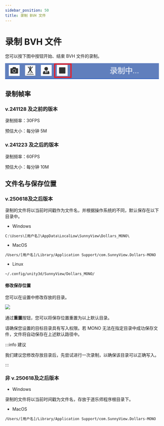 ```yaml
---
sidebar_position: 50
title: 录制 BVH 文件
---
```


# 录制 BVH 文件

您可以按下图中按钮开始、结束 BVH 文件的录制。

![](../img/FgjblB_4YUSJS3mHz8dvVCR03oJ-.png)

## 录制帧率

### v.241128 及之前的版本

录制频率：30FPS

预估大小：每分钟 5M

### v.241223 及之后的版本

录制频率：60FPS

预估大小：每分钟 10M

## 文件名与保存位置

### v.250618及之后版本

录制的文件将以当前时间戳作为文件名，并根据操作系统的不同，默认保存在以下目录中。

- Windows

```C:\Users\[用户名]\AppData\LocalLow\SunnyView\Dollars_MONO\```

- MacOS

```/Users/[用户名]/Library/Application Support/com.SunnyView.Dollars-MONO```

- Linux

```~/.config/unity3d/SunnyView/Dollars_MONO/```

#### 修改保存位置

您可以在设置中修改存放的目录。

![](../img/2025_06_19_16_55_59-Dollars_MONO.jpg)

通过**重置**按钮，您可以将保存位置重置为以上默认目录。

请确保您设置的目标目录具有写入权限。若 MONO 无法在指定目录中成功保存文件，文件将自动保存在上述默认路径中。

:::info 建议

我们建议您修改存放目录后，先尝试进行一次录制，以确保该目录可以正确写入。

:::

### 非 v.250618及之后版本

- Windows

录制的文件将以当前时间戳为文件名，存放于道乐师程序根目录下。

- MacOS

```/Users/[用户名]/Library/Application Support/com.SunnyView.Dollars-MONO```

